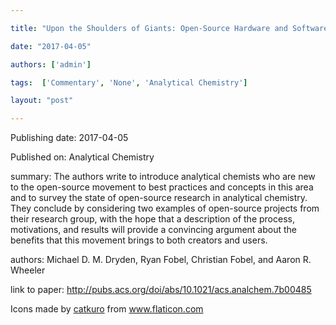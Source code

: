 ---
title: "Upon the Shoulders of Giants: Open-Source Hardware and Software in Analytical Chemistry"
date: "2017-04-05"
authors: ['admin']
tags:  ['Commentary', 'None', 'Analytical Chemistry']
layout: "post"
---
Publishing date: 2017-04-05

Published on: Analytical Chemistry

summary: The authors write to introduce analytical chemists who are new to the open-source movement to best practices and concepts in this area and to survey the state of open-source research in analytical chemistry. They conclude by considering two examples of open-source projects from their research group, with the hope that a description of the process, motivations, and results will provide a convincing argument about the benefits that this movement brings to both creators and users.

authors: Michael D. M. Dryden, Ryan Fobel, Christian Fobel, and Aaron R. Wheeler

link to paper: http://pubs.acs.org/doi/abs/10.1021/acs.analchem.7b00485

Icons made by <a href="https://www.flaticon.com/free-icon/bookshelves_3576884" title="catkuro">catkuro</a> from <a href="https://www.flaticon.com/" title="Flaticon"> www.flaticon.com</a>